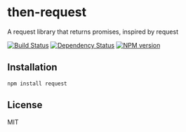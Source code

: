 # then-request

A request library that returns promises, inspired by request

[![Build Status](https://travis-ci.org/then/request.png?branch=master)](https://travis-ci.org/then/request)
[![Dependency Status](https://gemnasium.com/then/request.png)](https://gemnasium.com/then/request)
[![NPM version](https://badge.fury.io/js/then-request.png)](http://badge.fury.io/js/then-request)

## Installation

    npm install request

## License

  MIT